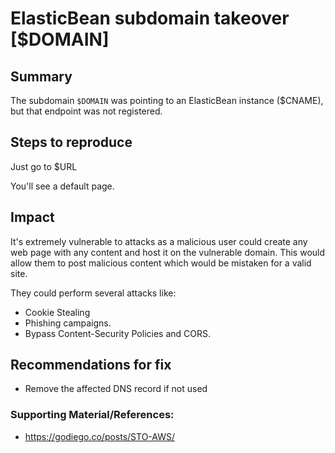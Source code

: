 
# ElasticBean subdomain takeover [$DOMAIN]

## Summary

The subdomain `$DOMAIN` was pointing to an ElasticBean instance ($CNAME), but that endpoint was not registered. 

## Steps to reproduce
 
Just go to $URL

You'll see a default page. 

## Impact

It's extremely vulnerable to attacks as a malicious user could create any web page with any content and host it on the vulnerable domain. This would allow them to post malicious content which would be mistaken for a valid site. 

They could perform several attacks like:
 - Cookie Stealing
 - Phishing campaigns. 
 - Bypass Content-Security Policies and CORS.

 
## Recommendations for fix

* Remove the affected DNS record if not used 
 

### Supporting Material/References:

 - https://godiego.co/posts/STO-AWS/
